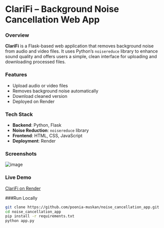 # ClariFi – Background Noise Cancellation Web App

### Overview
**ClariFi** is a Flask-based web application that removes background noise from audio and video files. It uses Python’s `noisereduce` library to enhance sound quality and offers users a simple, clean interface for uploading and downloading processed files.

### Features
- Upload audio or video files
- Removes background noise automatically
- Download cleaned version
- Deployed on Render

### Tech Stack
- **Backend**: Python, Flask
- **Noise Reduction**: `noisereduce` library
- **Frontend**: HTML, CSS, JavaScript
- **Deployment**: Render

### Screenshots
![image](https://github.com/user-attachments/assets/855cb795-6ccc-4cb1-b4de-80d0f98938c5)


### Live Demo
[ClariFi on Render](https://noise-cancellation-app.onrender.com)

###Run Locally
```bash
git clone https://github.com/poonia-muskan/noise_cancellation_app.git
cd noise_cancellation_app
pip install -r requirements.txt
python app.py
